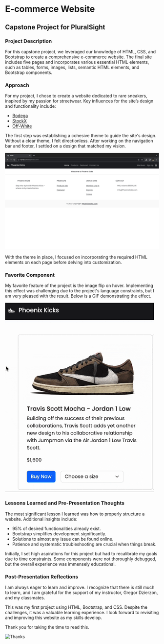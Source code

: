 # E-commerce Website
## Capstone Project for PluralSight

### Project Description
For this capstone project, we leveraged our knowledge of HTML, CSS, and Bootstrap to create a comprehensive e-commerce website. The final site includes five pages and incorporates various essential HTML elements, such as tables, forms, images, lists, semantic HTML elements, and Bootstrap components.

### Approach
For my project, I chose to create a website dedicated to rare sneakers, inspired by my passion for streetwear. Key influences for the site’s design and functionality include:
- [Bodega](https://bdgastore.com/)
- [StockX](https://stockx.com/)
- [Off-White](https://www.off---white.com/en-us/)

The first step was establishing a cohesive theme to guide the site's design. Without a clear theme, I felt directionless. After working on the navigation bar and footer, I settled on a design that matched my vision.

![Nav + Footer](images/readme.file/Nav%20+%20Footer%20.jpg)

With the theme in place, I focused on incorporating the required HTML elements on each page before delving into customization.

### Favorite Component
My favorite feature of the project is the image flip on hover. Implementing this effect was challenging due to the project's language constraints, but I am very pleased with the result. Below is a GIF demonstrating the effect.

![Image on hover effect](images/readme.file/project.gif)

### Lessons Learned and Pre-Presentation Thoughts
The most significant lesson I learned was how to properly structure a website. Additional insights include:
- 95% of desired functionalities already exist.
- Bootstrap simplifies development significantly.
- Solutions to almost any issue can be found online.
- Patience and systematic troubleshooting are crucial when things break.

Initially, I set high aspirations for this project but had to recalibrate my goals due to time constraints. Some components were not thoroughly debugged, but the overall experience was immensely educational.

### Post-Presentation Reflections
I am always eager to learn and improve. I recognize that there is still much to learn, and I am grateful for the support of my instructor, Gregor Dzierzon, and my classmates.

This was my first project using HTML, Bootstrap, and CSS. Despite the challenges, it was a valuable learning experience. I look forward to revisiting and improving this website as my skills develop.

Thank you for taking the time to read this.

![Thanks](https://us.v-cdn.net/6032561/uploads/AM8IHDSB3NK3/thank-you.gif)
